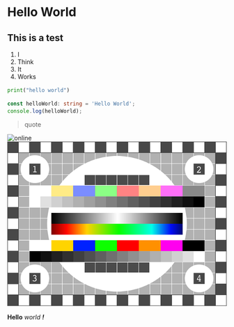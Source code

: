 # Hello World

## This is a test

1. I
2. Think
3. It
4. Works

```py
print("hello world")
```

```ts
const helloWorld: string = 'Hello World';
console.log(helloWorld);
```

> quote

![online](https://cdn.pixabay.com/photo/2016/11/19/14/00/code-1839406_960_720.jpg)
![local](./tv-test-pattern.png)

**Hello** _world_ **_!_**

